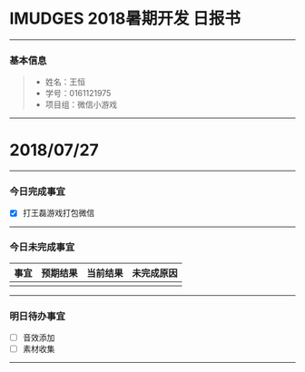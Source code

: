 # IMUDGES 2018暑期开发 日报书
-------


### 基本信息
> * 姓名：王恒
> * 学号：0161121975
> * 项目组：微信小游戏

-------


# 2018/07/27

-------

### 今日完成事宜
- [x] 打王磊游戏打包微信


-----
### 今日未完成事宜


| 事宜     |预期结果| 当前结果  | 未完成原因   | 
| --------   | -----:  | -----:  | :----:  |
|    |   |   |   |


------
### 明日待办事宜
- [ ] 音效添加
- [ ] 素材收集
-------

